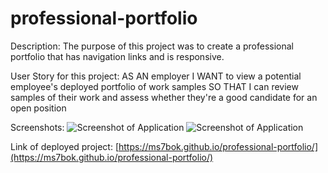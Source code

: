 # professional-portfolio
Description: The purpose of this project was to create a professional portfolio that has navigation links and is responsive. 

User Story for this project: AS AN employer
I WANT to view a potential employee's deployed portfolio of work samples
SO THAT I can review samples of their work and assess whether they're a good candidate for an open position

Screenshots:
![Screenshot of Application](https://ms7bok.github.io/code-refractor/assets/images/portfolio_readme_screenshot1.png)
![Screenshot of Application](https://ms7bok.github.io/code-refractor/assets/images/portfolio_readme_screenshot2.png)

Link of deployed project:
[https://ms7bok.github.io/professional-portfolio/](https://ms7bok.github.io/professional-portfolio/)


